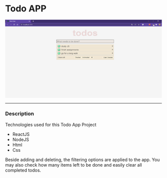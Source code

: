 # Todo APP

![react-todo](./public/react-todo-list.png)

---

### Description

Technologies used for this Todo App Project

- ReactJS
- NodeJS
- Html
- Css

Beside adding and deleting, the filtering options are applied to the app. You may also check how many items left to be done and easily clear all completed todos.
